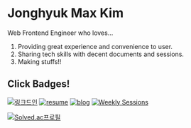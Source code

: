 # Jonghyuk Max Kim

Web Frontend Engineer who loves...

1. Providing great experience and convenience to user.
2. Sharing tech skills with decent documents and sessions.
3. Making stuffs!!

## Click Badges!

[![링크드인](https://img.shields.io/badge/LinkedIn-0077B5?style=for-the-badge&logo=linkedin&logoColor=white)](https://www.linkedin.com/feed/)
[![resume](https://img.shields.io/badge/RESUME-100000?style=for-the-badge&logo=github&logoColor=white)](https://github.com/MaxKim-J/RESUME)
[![blog](https://img.shields.io/badge/Tech_Blog-e8e8e8?style=for-the-badge&logo=Jekyll&logoColor=black)](https://maxkim-j.github.io/)
[![Weekly Sessions](https://img.shields.io/badge/Weekly_Sessions-000000?style=for-the-badge&logo=notion&logoColor=white)](https://github.com/MaxKim-J/RESUME)


[![Solved.ac프로필](http://mazassumnida.wtf/api/generate_badge?boj=hwaseen)](https://solved.ac/hwaseen)

